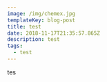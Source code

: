 ```yaml
---
image: /img/chemex.jpg
templateKey: blog-post
title: test
date: 2018-11-17T21:35:57.865Z
description: test
tags:
  - test
---
```

tes
